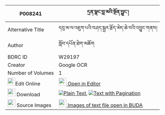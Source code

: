 |P008241|དྲན་སྣང་བླ་མའི་སྔོན་བྱུང་། 
| --- | --- 
|Alternative Title |དབུ་མ་ལ་འཇུག་པའི་བཤད་སྦྱར་རྩོད་མེད་ཆེ་བའི་འབྱུང་གནས།
|Author| སློབ་དཔོན་ཐེག་མཆོག
|BDRC ID | W29197
|Creator | Google OCR
|Number of Volumes| 1
|<img width="25" src="https://img.icons8.com/color/25/000000/edit-property.png">Edit Online| [<img width="25" src="https://avatars.githubusercontent.com/u/45091458?s=200&v=4"> Open in Editor](http://editor.openpecha.org/P008241)
|<img width="25" src="https://img.icons8.com/fluent/48/000000/download-2.png"/>  Download | [![](https://img.icons8.com/color/20/000000/txt.png)Plain Text](https://github.com/Openpecha/P008241/releases/download/v1/dren_nang_lama_i_ngonjung_plain_P008241.zip), [![](https://img.icons8.com/color/20/000000/txt.png)Text with Pagination](https://github.com/Openpecha/P008241/releases/download/v1/dren_nang_lama_i_ngonjung_pages_P008241.zip)
|<img width="25" src="https://img.icons8.com/plasticine/100/000000/pictures-folder.png"/>  Source Images | [<img width="25" src="https://library.bdrc.io/icons/BUDA-small.svg"> Images of text file open in BUDA](https://library.bdrc.io/show/bdr:W29197)